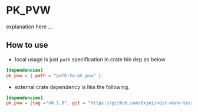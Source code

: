 # PK_PVW

explanation here ...

## How to use

- local usage is just `path` specification in crate bin dep as below
```toml
[dependencies]
pk_pvw = { path = "path-to-pk_pvw" }
```
- external crate dependency is like the following.
```toml
[dependencies]
pk_pvw = {tag ="v0.1.0", git = "https://github.com/0xjei/noir-mono-tester", directory = "pvss/pk_pvw"}
```
